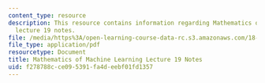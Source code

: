 ```yaml
---
content_type: resource
description: This resource contains information regarding Mathematics of machine learning
  lecture 19 notes.
file: /media/https%3A/open-learning-course-data-rc.s3.amazonaws.com/18-657-mathematics-of-machine-learning-fall-2015/f278788cce095391fa4deebf01fd1357_MIT18_657F15_L19.pdf
file_type: application/pdf
resourcetype: Document
title: Mathematics of Machine Learning Lecture 19 Notes
uid: f278788c-ce09-5391-fa4d-eebf01fd1357
---
```


